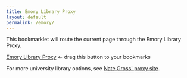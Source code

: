 ```yaml
---
title: Emory Library Proxy
layout: default
permalink: /emory/
---
```


This bookmarklet will route the current page through the Emory Library Proxy.

<a class="button"
   href="javascript:void(location.href='https://proxy.library.emory.edu/login?auth=shibboleth&url='+location.href)"
   onclick="void(0)">Emory Library Proxy</a> ←  drag this button to your bookmarks


For more university library options, see [Nate Gross' proxy site](http://proxybookmarklet.com/).
